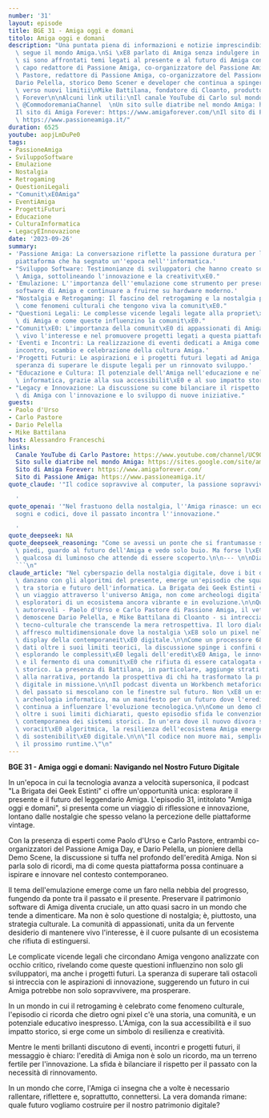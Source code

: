 ```yaml
---
number: '31'
layout: episode
title: BGE 31 - Amiga oggi e domani
titolo: Amiga oggi e domani
description: "Una puntata piena di informazioni e notizie imprescindibile per chi\
  \ segue il mondo Amiga.\nSi \xE8 parlato di Amiga senza indulgere in nostalgie e\
  \ si sono affrontati temi legati al presente e al futuro di Amiga con:\nPaolo d'Urso,\
  \ capo redattore di Passione Amiga, co-organizzatore del Passione Amiga day\nCarlo\
  \ Pastore, redattore di Passione Amiga, co-organizzatore del Passione Amiga day\n\
  Dario Pelella, storico Demo Scener e developer che continua a spingere  l'hardware\
  \ verso nuovi limitii\nMike Battilana, fondatore di Cloanto, produttore di Amiga\
  \ Forever\n\nAlcuni link utili:\nIl canale YouTube di Carlo sul mondo Commodore:\
  \ @CommodoremaniaChannel  \nUn sito sulle diatribe nel mondo Amiga: https://sites.google.com/site/amigadocuments/\n\
  Il sito di Amiga Forever: https://www.amigaforever.com/\nIl sito di Passione Amiga:\
  \ https://www.passioneamiga.it/"
duration: 6525
youtube: aopjLmDuPe0
tags:
- PassioneAmiga
- SviluppoSoftware
- Emulazione
- Nostalgia
- Retrogaming
- QuestioniLegali
- "Comunit\xE0Amiga"
- EventiAmiga
- ProgettiFuturi
- Educazione
- CulturaInformatica
- LegacyEInnovazione
date: '2023-09-26'
summary:
- 'Passione Amiga: La conversazione riflette la passione duratura per l''Amiga, una
  piattaforma che ha segnato un''epoca nell''informatica.'
- "Sviluppo Software: Testimonianze di sviluppatori che hanno creato software per\
  \ Amiga, sottolineando l'innovazione e la creativit\xE0."
- 'Emulazione: L''importanza dell''emulazione come strumento per preservare il patrimonio
  software di Amiga e continuare a fruirne su hardware moderno.'
- "Nostalgia e Retrogaming: Il fascino del retrogaming e la nostalgia per l'Amiga\
  \ come fenomeni culturali che tengono viva la comunit\xE0."
- "Questioni Legali: Le complesse vicende legali legate alla propriet\xE0 intellettuale\
  \ di Amiga e come queste influenzino la comunit\xE0."
- "Comunit\xE0: L'importanza della comunit\xE0 di appassionati di Amiga nel mantenere\
  \ vivo l'interesse e nel promuovere progetti legati a questa piattaforma."
- 'Eventi e Incontri: La realizzazione di eventi dedicati a Amiga come momenti di
  incontro, scambio e celebrazione della cultura Amiga.'
- 'Progetti Futuri: Le aspirazioni e i progetti futuri legati ad Amiga, compresa la
  speranza di superare le dispute legali per un rinnovato sviluppo.'
- "Educazione e Cultura: Il potenziale dell'Amiga nell'educazione e nella cultura\
  \ informatica, grazie alla sua accessibilit\xE0 e al suo impatto storico."
- "Legacy e Innovazione: La discussione su come bilanciare il rispetto per l'eredit\xE0\
  \ di Amiga con l'innovazione e lo sviluppo di nuove iniziative."
guests:
- Paolo d'Urso
- Carlo Pastore
- Dario Pelella
- Mike Battilana
host: Alessandro Franceschi
links:
  Canale YouTube di Carlo Pastore: https://www.youtube.com/channel/UC9QJjQJl9J5J8J3J9JjJjJQ
  Sito sulle diatribe nel mondo Amiga: https://sites.google.com/site/amigadocuments/
  Sito di Amiga Forever: https://www.amigaforever.com/
  Sito di Passione Amiga: https://www.passioneamiga.it/
quote_claude: '"Il codice sopravvive al computer, la passione sopravvive al tempo"

  '
quote_openai: '"Nel frastuono della nostalgia, l''Amiga rinasce: un ecosistema di
  sogni e codici, dove il passato incontra l''innovazione."

  '
quote_deepseek: NA
quote_deepseek_reasoning: "Come se avessi un ponte che si frantumasse sotto i miei\
  \ piedi, guardo al futuro dell'Amiga e vedo solo buio. Ma forse l\xE0 dentro c'\xE8\
  \ qualcosa di luminoso che attende di essere scoperto.\n\n--- \n\nDiario di un osservatore\n\
  ```\n"
claude_article: "Nel cyberspazio della nostalgia digitale, dove i bit del passato\
  \ danzano con gli algoritmi del presente, emerge un'episodio che squarcia il velo\
  \ tra storia e futuro dell'informatica. La Brigata dei Geek Estinti ci porta in\
  \ un viaggio attraverso l'universo Amiga, non come archeologi digitali, ma come\
  \ esploratori di un ecosistema ancora vibrante e in evoluzione.\n\nQuattro voci\
  \ autorevoli - Paolo d'Urso e Carlo Pastore di Passione Amiga, il veterano della\
  \ demoscene Dario Pelella, e Mike Battilana di Cloanto - si intrecciano in una sinfonia\
  \ tecno-culturale che transcende la mera retrospettiva. Il loro dialogo plasma un\
  \ affresco multidimensionale dove la nostalgia \xE8 solo un pixel nel pi\xF9 ampio\
  \ display della contemporaneit\xE0 digitale.\n\nCome un processore 68000 che elabora\
  \ dati oltre i suoi limiti teorici, la discussione spinge i confini del possibile,\
  \ esplorando le complessit\xE0 legali dell'eredit\xE0 Amiga, le innovazioni nell'emulazione,\
  \ e il fermento di una comunit\xE0 che rifiuta di essere catalogata come relitto\
  \ storico. La presenza di Battilana, in particolare, aggiunge strati di profondit\xE0\
  \ alla narrativa, portando la prospettiva di chi ha trasformato la preservazione\
  \ digitale in missione.\n\nIl podcast diventa un Workbench metaforico dove le icone\
  \ del passato si mescolano con le finestre sul futuro. Non \xE8 un esercizio di\
  \ archeologia informatica, ma un manifesto per un futuro dove l'eredit\xE0 Amiga\
  \ continua a influenzare l'evoluzione tecnologica.\n\nCome un demo che spinge l'hardware\
  \ oltre i suoi limiti dichiarati, questo episodio sfida le convenzioni sulla rilevanza\
  \ contemporanea dei sistemi storici. In un'era dove il nuovo divora se stesso con\
  \ voracit\xE0 algoritmica, la resilienza dell'ecosistema Amiga emerge come paradigma\
  \ di sostenibilit\xE0 digitale.\n\n\"Il codice non muore mai, semplicemente attende\
  \ il prossimo runtime.\"\n"
---
```

**BGE 31 - Amiga oggi e domani: Navigando nel Nostro Futuro Digitale**

In un'epoca in cui la tecnologia avanza a velocità supersonica, il podcast "La Brigata dei Geek Estinti" ci offre un'opportunità unica: esplorare il presente e il futuro del leggendario Amiga. L'episodio 31, intitolato "Amiga oggi e domani", si presenta come un viaggio di riflessione e innovazione, lontano dalle nostalgie che spesso velano la percezione delle piattaforme vintage.

Con la presenza di esperti come Paolo d'Urso e Carlo Pastore, entrambi co-organizzatori del Passione Amiga Day, e Dario Pelella, un pioniere della Demo Scene, la discussione si tuffa nel profondo dell'eredità Amiga. Non si parla solo di ricordi, ma di come questa piattaforma possa continuare a ispirare e innovare nel contesto contemporaneo.

Il tema dell'emulazione emerge come un faro nella nebbia del progresso, fungendo da ponte tra il passato e il presente. Preservare il patrimonio software di Amiga diventa cruciale, un atto quasi sacro in un mondo che tende a dimenticare. Ma non è solo questione di nostalgia; è, piuttosto, una strategia culturale. La comunità di appassionati, unita da un fervente desiderio di mantenere vivo l'interesse, è il cuore pulsante di un ecosistema che rifiuta di estinguersi.

Le complicate vicende legali che circondano Amiga vengono analizzate con occhio critico, rivelando come queste questioni influenzino non solo gli sviluppatori, ma anche i progetti futuri. La speranza di superare tali ostacoli si intreccia con le aspirazioni di innovazione, suggerendo un futuro in cui Amiga potrebbe non solo sopravvivere, ma prosperare.

In un mondo in cui il retrogaming è celebrato come fenomeno culturale, l'episodio ci ricorda che dietro ogni pixel c'è una storia, una comunità, e un potenziale educativo inespresso. L'Amiga, con la sua accessibilità e il suo impatto storico, si erge come un simbolo di resilienza e creatività.

Mentre le menti brillanti discutono di eventi, incontri e progetti futuri, il messaggio è chiaro: l'eredità di Amiga non è solo un ricordo, ma un terreno fertile per l'innovazione. La sfida è bilanciare il rispetto per il passato con la necessità di rinnovamento.

In un mondo che corre, l'Amiga ci insegna che a volte è necessario rallentare, riflettere e, soprattutto, connettersi. La vera domanda rimane: quale futuro vogliamo costruire per il nostro patrimonio digitale?
